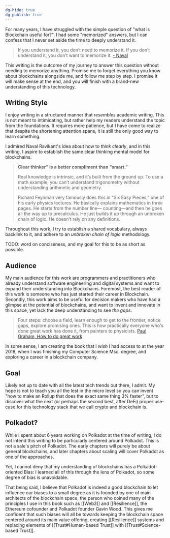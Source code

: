```yaml
---
dg-hide: true
dg-publish: true
---
```

For many years, I have struggled with the simple question of "what is Blockchain useful for?". I had some "memorized" answers, but I can confess that I never set aside the time to deeply understand it. 

> If you understand it, you don’t need to memorize it. If you don’t understand it, you don’t want to memorize it.
> [- Naval](https://x.com/naval/status/1797129073828982970)

This writing is the outcome of my journey to answer this question without needing to memorize anything. Promise me to forget everything you know about blockchains alongside me, and follow me step by step. I promise it will make sense at the end, and you will finish with a brand-new understanding of this technology.

## Writing Style 

I enjoy writing in a structured manner that *resembles* academic writing. This is not meant to intimidating, but rather help my readers understand the topic from the foundations. It requires more patience, but I have come to realize that despite the shortening attention spans, it is still the only good way to learn something. 

I admired Naval Ravikant's idea about how to *think clearly*, and in this writing, I aspire to establish the same clear thinking mental model for blockchains.

> **Clear thinker” is a better compliment than “smart.”** 
> 
> Real knowledge is intrinsic, and it’s built from the ground up. To use a math example, you can’t understand trigonometry without understanding arithmetic and geometry.
> 
> Richard Feynman very famously does this in “Six Easy Pieces,” one of his early physics lectures. He basically explains mathematics in three pages. He starts from the number line— counting—and then he goes all the way up to precalculus. He just builds it up through an unbroken chain of logic. He doesn’t rely on any definitions.

Throughout this work, I try to establish a shared vocabulary, always backlink to it, and adhere to an *unbroken chain of logic* methodology.

TODO: word on conciseness, and my goal for this to be as short as possible. 

## Audience 
My main audience for this work are programmers and practitioners who already understand software engineering and digital systems and want to expand their understanding into Blockchains. Foremost, the best reader of this work is someone who has just started their career in Blockchain. Secondly, this work aims to be useful for decision makers who have had a glimpse at the potential of blockchains, and want to invent and innovate in this space, yet lack the deep understanding to see *the gaps*.

> Four steps: choose a field, learn enough to get to the frontier, notice gaps, explore promising ones. This is how practically everyone who's done great work has done it, from painters to physicists.
> [Paul Graham, How to do great work](https://paulgraham.com/greatwork.html)

In some sense, I am creating the book that I *wish* I had access to at the year 2018, when I was finishing my Computer Science Msc. degree, and exploring a career in a blockchain company. 
## Goal
Likely not up to date with all the latest tech trends out there, I admit. My hope is not to teach you all the lest in the micro level so you can invent "how to make an Rollup that does the exact same thing 3% faster", but to discover what the next (or perhaps the second best, after DeFi) proper use-case for this technology stack that we call crypto and blockchain is. 
## Polkadot? 
While I spent about 6 years working on Polkadot at the time of writing, I do not intend this writing to be particularly centered around Polkadot. This is not a sale's pitch of Polkadot. The early chapters will purely be about general blockchains, and later chapters about scaling will cover Polkadot as one of the approaches. 

Yet, I cannot deny that my understanding of blockchains has a Polkadot-oriented Bias: I learned all of this through the lens of Polkadot, so some degree of bias is unavoidable.

That being said, I believe that Polkadot is indeed a good blockchain to let influence our biases to a small degree as it is founded by one of main architects of the blockchain space, the person who coined many of the principles I use in this book such as [[Web3]] and [[Resilience]], the Ethereum cofounder and Polkadot founder Gavin Wood. This gives me confident that such biases will all be towards keeping the blockchain space centered around its main value offering, creating [[Resilience]] systems and replacing elements of [[Trust#Human-based Trust]] with [[Trust#Science-based Trust]]. 